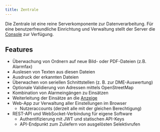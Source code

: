 ```yaml
---
title: Zentrale
---
```

Die Zentrale ist eine reine Serverkomponente zur Datenverarbeitung.
Für eine benutzerfreundliche Einrichtung und Verwaltung stellt der Server die [Console](05_Console.md) zur Verfügung.

## Features

- Überwachung von Ordnern auf neue Bild- oder PDF-Dateien (z.B. Alarmfax)
- Auslesen von Texten aus diesen Dateien
- Ausdruck der erkannten Dateien
- Überwachen von seriellen Schnittstellen (z. B. zur DME-Auswertung)
- Optionale Validierung von Adressen mittels OpenStreetMap
- Kombination von Alarmeingängen zu Einsätzen
- Weiterleitung der Einsätze an die [Anzeige](../20_Anzeige)
- Web-App zur Verwaltung aller Einstellungen im Browser
    - Nutzeraccounts (derzeit alle mit der gleichen Berechtigung)
- REST-API und WebSocket-Verbindung für eigene Software
    - Authentifizierung mit JWT und statischen API-Keys
    - API-Endpunkt zum Zuliefern von ausgelösten Selektivrufen

